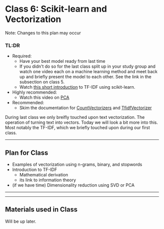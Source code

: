 # Class 6: Scikit-learn and Vectorization

Note: Changes to this plan may occur


### TL:DR
 - Required:
   - Have your best model ready from last time
   - If you didn't do so for the last class split up in your study group and watch one video each on a machine learning method and meet back up and briefly present the model to each other. See the link in the subsection on class 5.
   - Watch [this short introduction](https://www.youtube.com/watch?v=WN18JksF9Cg) to TF-IDF using scikit-learn.
 - Highly recommended:
   - Watch this video on [PCA](https://www.youtube.com/watch?v=FgakZw6K1QQ)
 - Recommended:
   - Skim the documentation for [CountVectorizers](https://scikit-learn.org/stable/modules/generated/sklearn.feature_extraction.text.CountVectorizer.html) and [TfidfVectorizer](https://scikit-learn.org/stable/modules/generated/sklearn.feature_extraction.text.TfidfVectorizer.html#sklearn.feature_extraction.text.TfidfVectorizer)

During last class we only breifly touched upon text vectorization. The operation of turning text into vectors. Today we will look a bit more into this. Most notably the TF-IDF, which we briefly touched upon during our first class.

---

## Plan for Class
* Examples of vectorization using n-grams, binary, and stopwords
* Introduction to TF-IDF
  * Mathematical derivation
  * its link to information theory
* (if we have time) Dimensionality reduction using SVD or PCA

---

---

## Materials used in Class
Will be up later.


<!--
* one-hot
* tf-idf
-->
